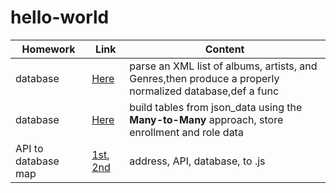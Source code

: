 # hello-world

| **Homework** | **Link** |**Content**|
|--------------|----------|-----------|
|database|[Here](https://github.com/ZimingY/hello-world/blob/master/database_week3.py)|parse an XML list of albums, artists, and Genres,then produce a properly normalized database,def a func|
|database|[Here](https://github.com/ZimingY/hello-world/blob/master/database_week4.py)|build tables from json_data using the **Many-to-Many** approach, store enrollment and role data|
|API to database map|[1st](https://github.com/ZimingY/hello-world/blob/master/database_week5_geodump.py), [2nd](https://github.com/ZimingY/hello-world/blob/master/database_week5_geodump.py)|address, API, database, to .js|
